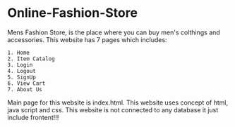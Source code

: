 # Online-Fashion-Store
Mens Fashion Store, is the place where you can buy men's colthings and accessories.
This website has 7 pages which includes:


    1. Home
    2. Item Catalog
    3. Login
    4. Logout
    5. SignUp
    6. View Cart
    7. About Us
  
  
Main page for this website is index.html. This website uses concept of html, java script and css.
This website is not connected to any database it just include frontent!!!

